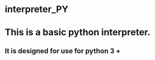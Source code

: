 # interpreter_PY
<h1>This is a basic python interpreter.</h1>
<h2>It is designed for use for python 3 +</h2>
